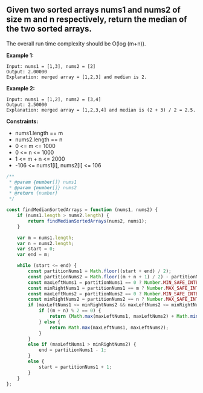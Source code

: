 ## Given two sorted arrays nums1 and nums2 of size m and n respectively, return the median of the two sorted arrays.

The overall run time complexity should be O(log (m+n)).

__Example 1:__

```
Input: nums1 = [1,3], nums2 = [2]
Output: 2.00000
Explanation: merged array = [1,2,3] and median is 2.
```

__Example 2:__

```
Input: nums1 = [1,2], nums2 = [3,4]
Output: 2.50000
Explanation: merged array = [1,2,3,4] and median is (2 + 3) / 2 = 2.5.
``` 

__Constraints:__

* nums1.length == m
* nums2.length == n
* 0 <= m <= 1000
* 0 <= n <= 1000
* 1 <= m + n <= 2000
* -106 <= nums1[i], nums2[i] <= 106


```javascript
/**
 * @param {number[]} nums1
 * @param {number[]} nums2
 * @return {number}
 */

const findMedianSortedArrays = function (nums1, nums2) {
    if (nums1.length > nums2.length) {
        return findMedianSortedArrays(nums2, nums1);
    }

    var m = nums1.length;
    var n = nums2.length;
    var start = 0;
    var end = m;

    while (start <= end) {
        const partitionNums1 = Math.floor((start + end) / 2);
        const partitionNums2 = Math.floor((m + n + 1) / 2) - partitionNums1;
        const maxLeftNums1 = partitionNums1 == 0 ? Number.MIN_SAFE_INTEGER : nums1[partitionNums1 - 1];
        const minRightNums1 = partitionNums1 == m ? Number.MAX_SAFE_INTEGER : nums1[partitionNums1];
        const maxLeftNums2 = partitionNums2 == 0 ? Number.MIN_SAFE_INTEGER : nums2[partitionNums2 - 1];
        const minRightNums2 = partitionNums2 == n ? Number.MAX_SAFE_INTEGER : nums2[partitionNums2];
        if (maxLeftNums1 <= minRightNums2 && maxLeftNums2 <= minRightNums1) {
            if ((m + n) % 2 == 0) {
                return (Math.max(maxLeftNums1, maxLeftNums2) + Math.min(minRightNums1, minRightNums2)) / 2.0;
            } else {
                return Math.max(maxLeftNums1, maxLeftNums2);
            }
        }
        else if (maxLeftNums1 > minRightNums2) {
            end = partitionNums1 - 1;
        }
        else {
            start = partitionNums1 + 1;
        }
    }
};
```